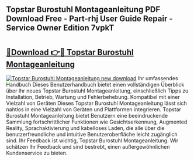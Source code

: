 ## Topstar Burostuhl Montageanleitung PDF Download Free - Part-rhj User Guide Repair - Service Owner Edition 7vpkT

# <h2><a href="http://df6zup.blite.top/?on=Topstar+Burostuhl+Montageanleitung">🔗Download 👉🔴 Topstar Burostuhl Montageanleitung</a></h2>

[![Topstar Burostuhl Montageanleitung new download](https://i.imgur.com/lujVjoI.png)](http://df6zup.blite.top/?on=Topstar+Burostuhl+Montageanleitung)
Ihr umfassendes Handbuch Dieses Benutzerhandbuch bietet einen vollständigen Überblick über Ihr neues Topstar Burostuhl Montageanleitung, einschließlich Tipps zu Installation, Betrieb, Wartung und Fehlerbehebung. Kompatibel mit einer Vielzahl von Geräten Dieses Topstar Burostuhl Montageanleitung lässt sich nahtlos in eine Vielzahl von Geräten und Plattformen integrieren. Topstar Burostuhl Montageanleitung bietet Benutzern eine beeindruckende Sammlung fortschrittlicher Funktionen wie Gesichtserkennung, Augmented Reality, Sprachaktivierung und kabelloses Laden, die alle über die benutzerfreundliche und intuitive Benutzeroberfläche leicht zugänglich sind. Ihr Feedback ist wichtig, Topstar Burostuhl Montageanleitung. Wir schätzen Ihr Feedback und sind bestrebt, einen außergewöhnlichen Kundenservice zu bieten.
